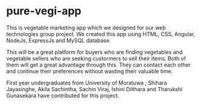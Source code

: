 # pure-vegi-app

This is vegetable marketing app which we designed for our web technologies group project. We created this app using HTML, CSS, Angular, NodeJs, ExpressJs and MySQL database.

This will be a great platform for buyers who are finding vegetables and vegetable sellers who are seeking custormers to sell their items. Both of them will get a great advantage through this. They can contact each other and continue their preferences without wasting their valuable time. 

First year undergraduates from University of Moratuwa ; Shihara Jayasinghe, Akila Sachintha, Sachin Viraj, Ishini Dilthara and Tharukshi Gunasekara have contributed for this project.



